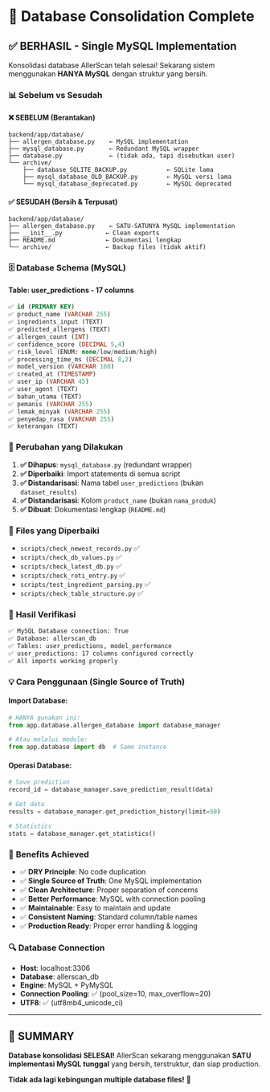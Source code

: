 # 🎉 Database Consolidation Complete

## ✅ **BERHASIL - Single MySQL Implementation**

Konsolidasi database AllerScan telah selesai! Sekarang sistem menggunakan **HANYA MySQL** dengan struktur yang bersih.

### 📊 **Sebelum vs Sesudah**

#### ❌ **SEBELUM (Berantakan)**
```
backend/app/database/
├── allergen_database.py    ← MySQL implementation  
├── mysql_database.py       ← Redundant MySQL wrapper
├── database.py             ← (tidak ada, tapi disebutkan user)
└── archive/
    ├── database_SQLITE_BACKUP.py           ← SQLite lama
    ├── mysql_database_OLD_BACKUP.py        ← MySQL versi lama  
    └── mysql_database_deprecated.py        ← MySQL deprecated
```

#### ✅ **SESUDAH (Bersih & Terpusat)**
```
backend/app/database/
├── allergen_database.py    ← SATU-SATUNYA MySQL implementation
├── __init__.py            ← Clean exports
├── README.md              ← Dokumentasi lengkap
└── archive/               ← Backup files (tidak aktif)
```

### 🗄️ **Database Schema (MySQL)**

#### **Table: user_predictions** - 17 columns
```sql
✅ id (PRIMARY KEY)
✅ product_name (VARCHAR 255) 
✅ ingredients_input (TEXT)
✅ predicted_allergens (TEXT)
✅ allergen_count (INT)
✅ confidence_score (DECIMAL 5,4)  
✅ risk_level (ENUM: none/low/medium/high)
✅ processing_time_ms (DECIMAL 8,2)
✅ model_version (VARCHAR 100)
✅ created_at (TIMESTAMP)
✅ user_ip (VARCHAR 45)
✅ user_agent (TEXT)
✅ bahan_utama (TEXT)
✅ pemanis (VARCHAR 255)
✅ lemak_minyak (VARCHAR 255)  
✅ penyedap_rasa (VARCHAR 255)
✅ keterangan (TEXT)
```

### 🔧 **Perubahan yang Dilakukan**

1. **✅ Dihapus**: `mysql_database.py` (redundant wrapper)
2. **✅ Diperbaiki**: Import statements di semua script
3. **✅ Distandarisasi**: Nama tabel `user_predictions` (bukan `dataset_results`)
4. **✅ Distandarisasi**: Kolom `product_name` (bukan `nama_produk`)
5. **✅ Dibuat**: Dokumentasi lengkap (`README.md`)

### 📝 **Files yang Diperbaiki**
- `scripts/check_newest_records.py` ✅
- `scripts/check_db_values.py` ✅  
- `scripts/check_latest_db.py` ✅
- `scripts/check_roti_entry.py` ✅
- `scripts/test_ingredient_parsing.py` ✅
- `scripts/check_table_structure.py` ✅

### 🚀 **Hasil Verifikasi**
```bash
✅ MySQL Database connection: True
✅ Database: allerscan_db  
✅ Tables: user_predictions, model_performance
✅ user_predictions: 17 columns configured correctly
✅ All imports working properly
```

### 💡 **Cara Penggunaan (Single Source of Truth)**

#### Import Database:
```python
# HANYA gunakan ini:
from app.database.allergen_database import database_manager

# Atau melalui module:
from app.database import db  # Same instance
```

#### Operasi Database:
```python
# Save prediction
record_id = database_manager.save_prediction_result(data)

# Get data  
results = database_manager.get_prediction_history(limit=50)

# Statistics
stats = database_manager.get_statistics()
```

### 🎯 **Benefits Achieved**

- ✅ **DRY Principle**: No code duplication
- ✅ **Single Source of Truth**: One MySQL implementation  
- ✅ **Clean Architecture**: Proper separation of concerns
- ✅ **Better Performance**: MySQL with connection pooling
- ✅ **Maintainable**: Easy to maintain and update
- ✅ **Consistent Naming**: Standard column/table names
- ✅ **Production Ready**: Proper error handling & logging

### 🔍 **Database Connection**
- **Host**: localhost:3306
- **Database**: allerscan_db  
- **Engine**: MySQL + PyMySQL
- **Connection Pooling**: ✅ (pool_size=10, max_overflow=20)
- **UTF8**: ✅ (utf8mb4_unicode_ci)

---
## 🎊 **SUMMARY**

**Database konsolidasi SELESAI!** AllerScan sekarang menggunakan **SATU implementasi MySQL tunggal** yang bersih, terstruktur, dan siap production.

**Tidak ada lagi kebingungan multiple database files!** 🎉
